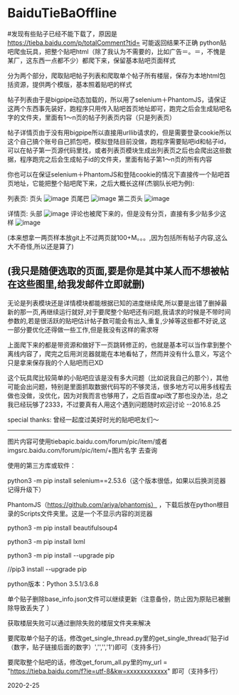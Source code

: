 # BaiduTieBaOffline

#发现有些贴子已经不能下载了，原因是 https://tieba.baidu.com/p/totalComment?tid= 可能返回结果不正确
python贴吧爬虫玩具，把整个贴吧html（除了我认为不需要的，比如广告＝。＝，不愧是某厂，这东西一点都不少）都爬下来，保留基本贴吧页面样式

分为两个部分，爬取贴吧帖子列表和爬取单个帖子所有楼层，保存为本地html包括资源，提供两个模版，基本照着贴吧的样式

帖子列表由于是bigpipe动态加载的，所以用了selenium＋PhantomJS，请保证这两个东西事先装好，跑程序只用传入贴吧首页地址即可，跑完之后会生成贴吧名字的文件夹，里面有1～n页的帖子列表页内容（只是列表页）

帖子详情页由于没有用bigpipe所以直接用urllib请求的，但是需要登录cookie所以这个自己搞个账号自己抓包吧，模拟登陆目前没做，跑程序需要贴吧id和帖子id，可以在帖子第一页源代码里找，或者列表页模块生成出列表页之后也会爬出这些数据，程序跑完之后会生成帖子id的文件夹，里面有帖子第1～n页的所有内容

你也可以在保证selenium＋PhantomJS和登陆cookie的情况下直接传一个贴吧首页地址，它能把整个贴吧爬下来，之后大概长这样(杰钢队长吧为例):

列表页:
页头
![image](https://github.com/ytinrete/BaiduTieBaOffline/raw/master/show_pic/l1.png)
页尾巴
![image](https://github.com/ytinrete/BaiduTieBaOffline/raw/master/show_pic/l2.png)
第二页头
![image](https://github.com/ytinrete/BaiduTieBaOffline/raw/master/show_pic/l3.png)

详情页:
头部
![image](https://github.com/ytinrete/BaiduTieBaOffline/raw/master/show_pic/d1.png)
评论也被爬下来的，但是没有分页，直接有多少贴多少这样
![image](https://github.com/ytinrete/BaiduTieBaOffline/raw/master/show_pic/d2.png)

(本来想拿一两页样本放git上不过两页就100+M。。。,因为包括所有帖子内容,这么大不奇怪,所以还是算了)

## (我只是随便选取的页面,要是你是其中某人而不想被帖在这些图里,给我发邮件立即就删)

无论是列表模块还是详情模块都能根据已知的进度继续爬,所以要是出错了删掉最新的那一页,再继续运行就好,对于要爬整个贴吧还有问题,我请求的时候是不带时间参数的,若是很活跃的贴吧估计帖子数可能会有出入,重复,少掉等这些都不好说,这一部分要优化还得做一些工作,但是我没有这样的需求呀

上面爬下来的都是带资源和做好下一页跳转修正的，也就是基本可以当作拿到整个离线内容了，爬完之后用浏览器就能在本地看帖了，然而并没有什么意义，写这个只是拿来保存我的个人贴吧而已XD

这个玩具爬比较简单的小贴吧应该是没有多大问题（比如说我自己的那个），其他可能会出问题，特别是里面抓取数据代码写的不够灵活，很多地方可以用多线程去做也没做，没优化，因为对我而言也够用了，之后百度api改了那也没办法，总之我已经玩够了2333，不过要真有人用这个遇到问题随时欢迎讨论 --2016.8.25

special thanks:
曾经一起度过美好时光的贴吧吧友们～

---
图片内容可使用tiebapic.baidu.com/forum/pic/item/或者imgsrc.baidu.com/forum/pic/item/+图片名字 去查询

使用的第三方库或软件：

python3 -m pip install selenium==2.53.6（这个版本很低，如果以后换浏览器记得升级下）

PhantomJS（https://github.com/ariya/phantomjs） ，下载后放在python根目录的Scripts文件夹里。这是一个不显示内容的浏览器

python3 -m pip install beautifulsoup4

python3 -m pip install lxml

python3 -m pip install --upgrade pip

//pip3 install --upgrade pip

python版本：Python 3.5.1/3.6.8

单个贴子删除base_info.json文件可以继续更新（注意备份，防止因为原贴已被删除导致丢失了 ）

获取楼层失败可以通过删除失败的楼层文件夹来解决

要爬取单个贴子的话，修改get_single_thread.py里的get_single_thread('贴子id（数字，贴子链接后面的数字）','','','1')即可（支持多行）

要爬取整个贴吧的话，修改get_forum_all.py里的my_url = "https://tieba.baidu.com/f?ie=utf-8&kw=xxxxxxxxxxxx" 即可（支持多行）

2020-2-25


